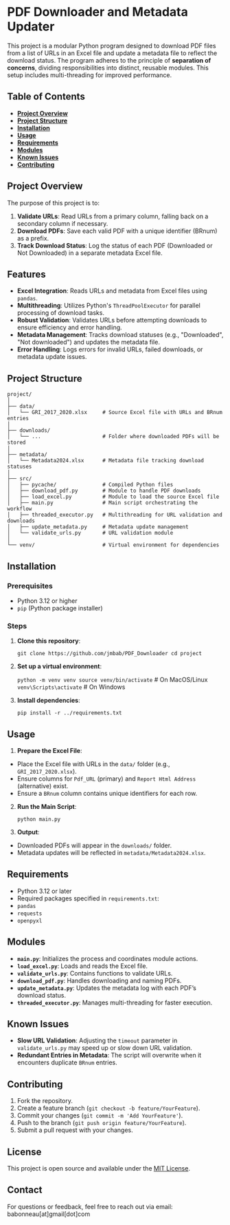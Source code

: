 # PDF Downloader and Metadata Updater

This project is a modular Python program designed to download PDF files from a list of URLs in an Excel file and update a metadata file to reflect the download status. The program adheres to the principle of **separation of concerns**, dividing responsibilities into distinct, reusable modules. This setup includes multi-threading for improved performance.

## Table of Contents
- **[Project Overview](#project-overview)**
- **[Project Structure](#project-structure)**
- **[Installation](#installation)**
- **[Usage](#usage)**
- **[Requirements](#requirements)**
- **[Modules](#modules)**
- **[Known Issues](#known-issues)**
- **[Contributing](#contributing)**

## Project Overview
The purpose of this project is to:
1. **Validate URLs**: Read URLs from a primary column, falling back on a secondary column if necessary.
2. **Download PDFs**: Save each valid PDF with a unique identifier (BRnum) as a prefix.
3. **Track Download Status**: Log the status of each PDF (Downloaded or Not Downloaded) in a separate metadata Excel file.

## Features
- **Excel Integration**: Reads URLs and metadata from Excel files using `pandas`.
- **Multithreading**: Utilizes Python's `ThreadPoolExecutor` for parallel processing of download tasks.
- **Robust Validation**: Validates URLs before attempting downloads to ensure efficiency and error handling.
- **Metadata Management**: Tracks download statuses (e.g., "Downloaded", "Not downloaded") and updates the metadata file.
- **Error Handling**: Logs errors for invalid URLs, failed downloads, or metadata update issues.

## Project Structure

```
project/
│
├── data/
│   └── GRI_2017_2020.xlsx     # Source Excel file with URLs and BRnum entries
│
├── downloads/
│   └── ...                    # Folder where downloaded PDFs will be stored
│
├── metadata/
│   └── Metadata2024.xlsx      # Metadata file tracking download statuses
│
├── src/
│   ├── pycache/	           # Compiled Python files
│   ├── download_pdf.py        # Module to handle PDF downloads
│   ├── load_excel.py          # Module to load the source Excel file
│   ├── main.py                # Main script orchestrating the workflow
│   ├── threaded_executor.py   # Multithreading for URL validation and downloads
│   ├── update_metadata.py     # Metadata update management
│   └── validate_urls.py       # URL validation module
│
└── venv/                      # Virtual environment for dependencies
```

## Installation


### Prerequisites
- Python 3.12 or higher
- `pip` (Python package installer)

### Steps
1. **Clone this repository**:

	```git clone https://github.com/jmbab/PDF_Downloader cd project```


2. **Set up a virtual environment**:

	```python -m venv venv source venv/bin/activate``` # On MacOS/Linux
	```venv\Scripts\activate``` # On Windows


3. **Install dependencies**:

	```pip install -r ../requirements.txt```


## Usage

1. **Prepare the Excel File**:
- Place the Excel file with URLs in the `data/` folder (e.g., `GRI_2017_2020.xlsx`).
- Ensure columns for `Pdf_URL` (primary) and `Report Html Address` (alternative) exist.
- Ensure a `BRnum` column contains unique identifiers for each row.

2. **Run the Main Script**:

	```python main.py```


3. **Output**:
- Downloaded PDFs will appear in the `downloads/` folder.
- Metadata updates will be reflected in `metadata/Metadata2024.xlsx`.

## Requirements
- Python 3.12 or later
- Required packages specified in `requirements.txt`:
- `pandas`
- `requests`
- `openpyxl`

## Modules

- **`main.py`**: Initializes the process and coordinates module actions.
- **`load_excel.py`**: Loads and reads the Excel file.
- **`validate_urls.py`**: Contains functions to validate URLs.
- **`download_pdf.py`**: Handles downloading and naming PDFs.
- **`update_metadata.py`**: Updates the metadata log with each PDF’s download status.
- **`threaded_executor.py`**: Manages multi-threading for faster execution.

## Known Issues

- **Slow URL Validation**: Adjusting the `timeout` parameter in `validate_urls.py` may speed up or slow down URL validation.
- **Redundant Entries in Metadata**: The script will overwrite when it encounters duplicate `BRnum` entries.

## Contributing
1. Fork the repository.
2. Create a feature branch (`git checkout -b feature/YourFeature`).
3. Commit your changes (`git commit -m 'Add YourFeature'`).
4. Push to the branch (`git push origin feature/YourFeature`).
5. Submit a pull request with your changes.

## License
This project is open source and available under the [MIT License](LICENSE).

## Contact
For questions or feedback, feel free to reach out via email: babonneau[at]gmail[dot]com


